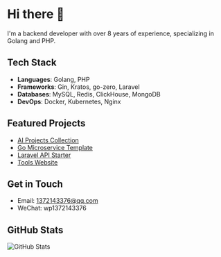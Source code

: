 # Hi there 👋

I'm a backend developer with over 8 years of experience, specializing in Golang and PHP.

## Tech Stack
- **Languages**: Golang, PHP
- **Frameworks**: Gin, Kratos, go-zero, Laravel
- **Databases**: MySQL, Redis, ClickHouse, MongoDB
- **DevOps**: Docker, Kubernetes, Nginx

## Featured Projects
- [AI Projects Collection](https://github.com/1372143376/ai-projects-collection)
- [Go Microservice Template](https://github.com/1372143376/go-microservice-template)
- [Laravel API Starter](https://github.com/1372143376/laravel-api-starter)
- [Tools Website](http://tools.wxpeng.cn)

## Get in Touch
- Email: 1372143376@qq.com
- WeChat: wp1372143376

## GitHub Stats
![GitHub Stats](https://github-readme-stats.vercel.app/api?username=1372143376&show_icons=true&theme=radical)